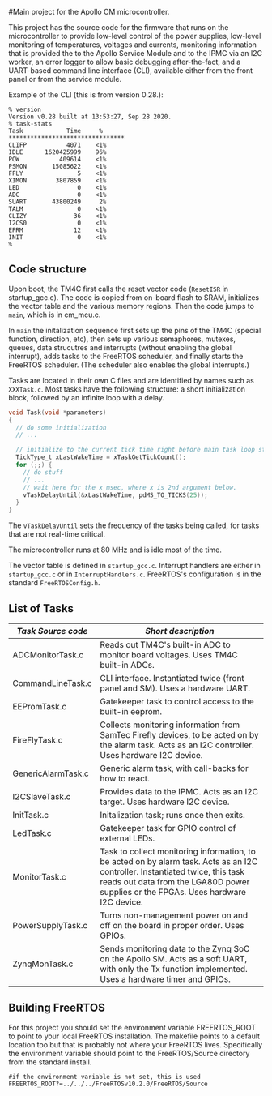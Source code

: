 #Main project for the Apollo CM microcontroller.

This project has the source code for the firmware that runs on the microcontroller to provide low-level control of the power supplies, low-level monitoring of temperatures, voltages and currents, monitoring information that is provided the to the Apollo Service Module and to the IPMC via an I2C worker, an error logger to allow basic debugging after-the-fact, and a  UART-based command line interface (CLI), available either from the front panel or from the service module.

Example of the CLI (this is from version 0.28.):

```
% version
Version v0.28 built at 13:53:27, Sep 28 2020.
% task-stats
Task            Time     %
********************************
CLIFP           4071    <1%
IDLE      1620425999    96%
POW           409614    <1%
PSMON       15085622    <1%
FFLY               5    <1%
XIMON        3807859    <1%
LED                0    <1%
ADC                0    <1%
SUART       43800249     2%
TALM               0    <1%
CLIZY             36    <1%
I2CS0              0    <1%
EPRM              12    <1%
INIT               0    <1%
% 
```

## Code structure
Upon boot, the TM4C first calls the reset vector code (`ResetISR` in startup_gcc.c). The code is copied from on-board flash to SRAM, initializes the vector table and the various memory regions. Then the code jumps to `main`, which is in cm_mcu.c. 

In `main` the initalization sequence first sets up the pins of the TM4C (special function, direction, etc), then sets up various semaphores, mutexes, queues, data strucutres and interrupts (without enabling the global interrupt), adds tasks to the FreeRTOS scheduler, and finally starts the FreeRTOS scheduler. (The scheduler also enables the global interrupts.)

Tasks are located in their own C files and are identified by names such as `XXXTask.c`. Most tasks have the following structure: a short initialization block, followed by an infinite loop with a delay. 


``` c
void Task(void *parameters)
{
  // do some initialization
  // ...

  // initialize to the current tick time right before main task loop starts
  TickType_t xLastWakeTime = xTaskGetTickCount();
  for (;;) {
    // do stuff
    // ...
    // wait here for the x msec, where x is 2nd argument below.
    vTaskDelayUntil(&xLastWakeTime, pdMS_TO_TICKS(25));
  }
}

```

The `vTaskDelayUntil` sets the frequency of the tasks being called, for tasks that are not real-time critical. 

The microcontroller runs at 80 MHz and is idle most of the time. 

The vector table is defined in `startup_gcc.c`. Interrupt handlers are either in `startup_gcc.c` or in `InterruptHandlers.c`.  FreeRTOS's configuration is in the standard   `FreeRTOSConfig.h`.


## List of Tasks
| *Task Source code* | *Short description* | 
| --- | --- | 
| ADCMonitorTask.c | Reads out TM4C's built-in ADC to monitor board voltages. Uses TM4C built-in ADCs. |
| CommandLineTask.c | CLI interface. Instantiated twice (front panel and SM). Uses a hardware UART. |
| EEPromTask.c | Gatekeeper task to control access to the built-in eeprom. | 
| FireFlyTask.c | Collects monitoring information from SamTec Firefly devices, to be acted on by the alarm task. Acts as an I2C controller. Uses hardware I2C device. | 
| GenericAlarmTask.c | Generic alarm task, with call-backs for how to react. |
| I2CSlaveTask.c | Provides data to the IPMC. Acts as an I2C target. Uses hardware I2C device.| 
| InitTask.c | Initalization task; runs once then exits. |
| LedTask.c  | Gatekeeper task for GPIO control of external LEDs. |
| MonitorTask.c | Task to collect monitoring information, to be acted on by alarm task. Acts as an I2C controller. Instantiated twice, this task reads out data from the LGA80D power supplies or the FPGAs. Uses hardware I2C device. | 
| PowerSupplyTask.c | Turns non-management power on and off on the board in proper order. Uses GPIOs. |
| ZynqMonTask.c | Sends monitoring data to the Zynq SoC on the Apollo SM. Acts as a soft UART, with only the Tx function implemented. Uses a hardware timer and GPIOs.|  

## Building FreeRTOS

For this project you should set the environment variable FREERTOS_ROOT to point to your local FreeRTOS installation. The makefile points to a default location too but that is probably not where your FreeRTOS lives. Specifically the environment variable should point to the FreeRTOS/Source directory from the standard install.

```make
#if the environment variable is not set, this is used
FREERTOS_ROOT?=../../../FreeRTOSv10.2.0/FreeRTOS/Source
```